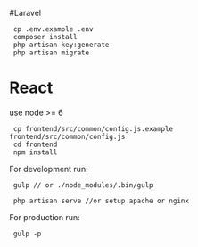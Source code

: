 #Laravel

     cp .env.example .env
     composer install
     php artisan key:generate
     php artisan migrate
# React

use node >= 6

     cp frontend/src/common/config.js.example frontend/src/common/config.js
     cd frontend
     npm install

For development run:

     gulp // or ./node_modules/.bin/gulp

     php artisan serve //or setup apache or nginx

For production run:

     gulp -p